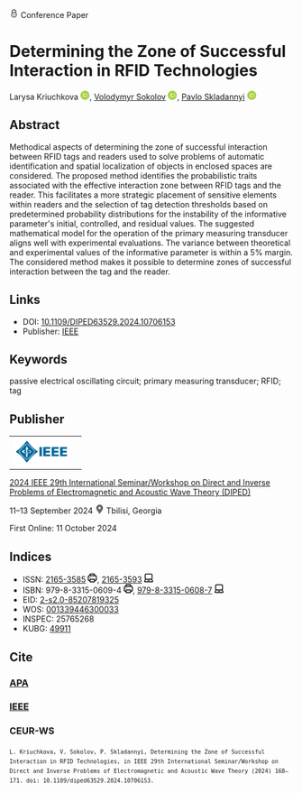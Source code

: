 <img src="/icons/lock.svg" width="16" height="16"> Conference Paper

# Determining the Zone of Successful Interaction in RFID Technologies

Larysa Kriuchkova <a href="https://orcid.org/0000-0002-8509-6659" target="_blank"><img src="/icons/orcid.svg" width="16" height="16"></a>,
<a href="/">Volodymyr Sokolov</a> <a href="https://orcid.org/0000-0002-9349-7946" target="_blank"><img src="/icons/orcid.svg" width="16" height="16"></a>,
<a href="https://pavlo-skladannyi.github.io/">Pavlo Skladannyi</a> <a href="https://orcid.org/0000-0002-7775-6039" target="_blank"><img src="/icons/orcid.svg" width="16" height="16"></a>

## Abstract

Methodical aspects of determining the zone of successful interaction between RFID tags and readers used to solve problems of automatic identification and spatial localization of objects in enclosed spaces are considered. The proposed method identifies the probabilistic traits associated with the effective interaction zone between RFID tags and the reader. This facilitates a more strategic placement of sensitive elements within readers and the selection of tag detection thresholds based on predetermined probability distributions for the instability of the informative parameter's initial, controlled, and residual values. The suggested mathematical model for the operation of the primary measuring transducer aligns well with experimental evaluations. The variance between theoretical and experimental values of the informative parameter is within a 5% margin. The considered method makes it possible to determine zones of successful interaction between the tag and the reader.

## Links

* DOI: [10.1109/DIPED63529.2024.10706153](https://doi.org/10.1109/DIPED63529.2024.10706153) 
* Publisher: [IEEE](https://ieeexplore.ieee.org/document/10706153)

## Keywords

passive electrical oscillating circuit; primary measuring transducer; RFID; tag

## Publisher

<table>
<tr>
<td>
<img src="/icons/ieee.svg" height="50">
</td>
<td style="text-align: left;">
<span class="__dimensions_badge_embed__" data-doi="10.1109/DIPED63529.2024.10706153" data-hide-zero-citations="true"></span><script async src="https://badge.dimensions.ai/badge.js" charset="utf-8"></script>
</td>
</tr>
</table>

[2024 IEEE 29th International Seminar/Workshop on Direct and Inverse Problems of Electromagnetic and Acoustic Wave Theory (DIPED)](https://ieeexplore.ieee.org/xpl/conhome/10706117/proceeding)

11–13 September 2024 <img src="/icons/location-pin.svg" width="16" height="16"> Tbilisi, Georgia

First Online: 11 October 2024

## Indices

* ISSN: [2165-3585](https://portal.issn.org/resource/ISSN/2165-3585) <img src="/icons/print.svg" width="16" height="16">, [2165-3593](https://portal.issn.org/resource/ISSN/2165-3593) <img src="/icons/online.svg" width="16" height="16">
* ISBN: 979-8-3315-0609-4 <img src="/icons/print.svg" width="16" height="16">, [979-8-3315-0608-7](https://isbnsearch.org/isbn/979-8-3315-0608-7) <img src="/icons/online.svg" width="16" height="16">
* EID: [2-s2.0-85207819325](http://www.scopus.com/record/display.url?origin=inward&eid=2-s2.0-85207819325)
* WOS: [001339446300033](https://www.webofscience.com/wos/woscc/full-record/WOS:001339446300033)
* INSPEC: 25765268
* KUBG: [49911](http://elibrary.kubg.edu.ua/id/eprint/49911/)

## Cite

### [APA](https://citation.crosscite.org/format?doi=10.1109/DIPED63529.2024.10706153&style=apa&lang=en-US)

### [IEEE](https://citation.crosscite.org/format?doi=10.1109/DIPED63529.2024.10706153&style=ieee&lang=en-US)

### CEUR-WS

<small>`L. Kriuchkova, V. Sokolov, P. Skladannyi, Determining the Zone of Successful Interaction in RFID Technologies, in IEEE 29th International Seminar/Workshop on Direct and Inverse Problems of Electromagnetic and Acoustic Wave Theory (2024) 168–171. doi: 10.1109/diped63529.2024.10706153.`</small>